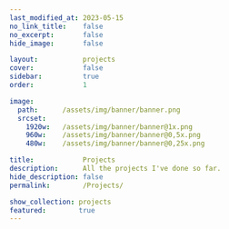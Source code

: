 ```yaml
---
last_modified_at: 2023-05-15
no_link_title:    false 
no_excerpt:       false 
hide_image:       false

layout:           projects
cover:            false
sidebar:          true
order:            1

image:
  path:      /assets/img/banner/banner.png
  srcset:
    1920w:   /assets/img/banner/banner@1x.png
    960w:    /assets/img/banner/banner@0,5x.png
    480w:    /assets/img/banner/banner@0,25x.png

title:            Projects
description:      All the projects I've done so far.
hide_description: false
permalink:        /Projects/

show_collection: projects
featured:        true
---
```

